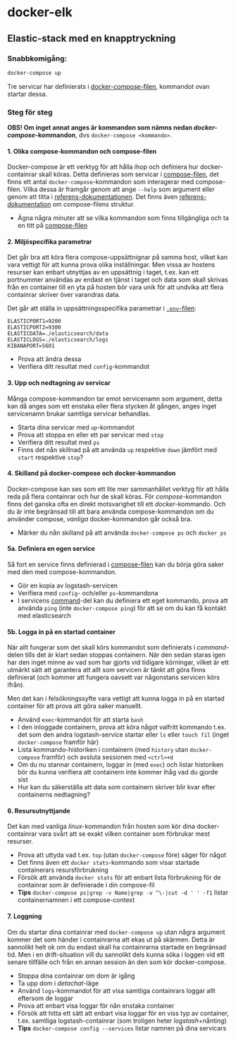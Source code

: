 # docker-elk
## Elastic-stack med en knapptryckning

### Snabbkomigång:

```bash
docker-compose up
```
Tre servicar har definierats i [docker-compose-filen](docker-compose.yml), kommandot ovan startar dessa.

### Steg för steg
**OBS! Om inget annat anges är kommandon som nämns nedan _docker-compose_-kommandon**, dvs `docker-compose <kommando>`.

#### 1. Olika compose-kommandon och compose-filen
Docker-compose är ett verktyg för att hålla ihop och definiera hur docker-containrar skall köras. Detta definieras som servicar i [compose-filen](docker-compose.yml), det finns ett antal `docker-compose`-kommandon som interagerar med compose-filen. Vilka dessa är framgår genom att ange `--help` som argument eller genom att titta i [referens-dokumentationen](https://docs.docker.com/compose/reference/). Det finns även [referens-dokumentation](https://docs.docker.com/compose/compose-file/compose-file-v2/) om compose-filens struktur.
- Ägna några minuter att se vilka kommandon som finns tillgängliga och ta en titt på [compose-filen](docker-compose.yml)

#### 2. Miljöspecifika parametrar
Det går bra att köra flera compose-uppsättnignar på samma host, vilket kan vara vettigt för att kunna prova olika inställningar. Men vissa av hostens resurser kan enbart utnyttjas av en uppsättnig i taget, t.ex. kan ett portnummer användas av endast en tjänst i taget och data som skall skrivas från en container till en yta på hosten bör vara unik för att undvika att flera containrar skriver över varandras data.

Det går att ställa in uppsättningsspecifika parametrar i [`.env`-filen](.env):
```
ELASTICPORT1=9200
ELASTICPORT2=9300
ELASTICDATA=./elasticsearch/data
ELASTICLOGS=./elasticsearch/logs
KIBANAPORT=5601
```
- Prova att ändra dessa
- Verifiera ditt resultat med `config`-kommandot

#### 3. Upp och nedtagning av servicar
Många compose-kommandon tar emot servicenamn som argument, detta kan då anges som ett enstaka eller flera stycken åt gången, anges inget servicenamn brukar samtliga servicar behandlas.
- Starta dina servicar med `up`-kommandot
- Prova att stoppa en eller ett par servicar med `stop`
- Verifiera ditt resultat med `ps`
- Finns det nån skillnad på att använda `up` respektive `down` jämfört med `start` respektive `stop`?

#### 4. Skilland på docker-compose och docker-kommandon
Docker-compose kan ses som ett lite mer sammanhållet verktyg för att hålla reda på flera containrar och hur de skall köras. För _compose_-kommandon finns det ganska ofta en direkt motsvarighet till ett _docker_-kommando. Och du är inte begränsad till att bara använda compose-kommandon om du använder compose, _vanliga_ docker-kommandon går också bra.
- Märker du nån skilland på att använda `docker-compose ps` och `docker ps`

#### 5a. Definiera en egen service
Så fort en service finns definierad i [compose-filen](docker-compose.yml) kan du börja göra saker med den med compose-kommandon.
- Gör en kopia av logstash-servicen
- Verifiera med `config`- och/eller `ps`-kommandona
- I servicens [command](https://docs.docker.com/compose/compose-file/compose-file-v2/#command)-del kan du definiera ett eget kommando, prova att använda `ping` (inte `docker-compose ping`) för att se om du kan få kontakt med elasticsearch

#### 5b. Logga in på en startad container
När allt fungerar som det skall körs kommandot som definierats i _command_-delen tills det är klart sedan stoppas containern. När den sedan staras igen har den inget minne av vad som har gjorts vid tidigare körningar, vilket är ett utmärkt sätt att  garantera att allt som servicen är tänkt att göra finns definierat (och kommer att fungera oavsett var någonstans servicen körs ifrån).

Men det kan i felsökningssyfte vara vettigt att kunna logga in på en startad container för att prova att göra saker manuellt.
- Använd `exec`-kommandot för att starta `bash`
- I den inloggade containern, prova att köra något valfritt kommando t.ex. det som den andra logstash-service startar eller `ls` eller `touch fil` (inget `docker-compose` framför här)
- Lista kommando-historiken i containern (med `history` utan `docker-compose` framför) och  avsluta sessionen med `<ctrl>+d`
- Om du nu stannar containern, loggar in (med `exec`) och listar historiken bör du kunna verifiera att containern inte kommer ihåg vad du gjorde sist
- Hur kan du säkerställa att data som containern skriver blir kvar efter containerns nedtagning?

#### 6. Resursutnyttjande
Det kan med vanliga _linux_-kommandon från hosten som kör dina docker-containrar vara svårt att se exakt vilken container som förbrukar mest resurser.
- Prova att uttyda vad t.ex. `top` (utan `docker-compose` före) säger för något
- Det finns även ett `docker stats`-kommando som visar startade containerars resursförbrukning
- Försök att använda `docker stats` för att enbart lista förbrukning för de containrar som är definierade i din compose-fil
 - **Tips** `docker-compose ps|grep -v Name|grep -v ^\-|cut -d ' ' -f1` listar containernamnen i ett compose-context


 #### 7. Loggning
 Om du startar dina containrar med `docker-compose up` utan några argument kommer det som händer i containrarna att ekas ut på skärmen. Detta är sannolikt helt ok om du endast skall ha containrarna startade en begränsad tid. Men i en drift-situation vill du sannolikt dels kunna söka i loggen vid ett senare tillfälle och från en annan session än den som kör docker-compose.
 - Stoppa dina containrar om dom är igång
 - Ta upp dom i _detachat_-läge
 - Använd `logs`-kommandot för att visa samtliga containrars loggar allt eftersom de loggar
 - Prova att enbart visa loggar för nån enstaka container
 - Försök att hitta ett sätt att enbart visa loggar för en viss typ av container, t.ex. samtliga logstash-containrar (som troligen heter _logstash_+nånting)
  - **Tips** `docker-compose config --services` listar namnen på dina servicars
